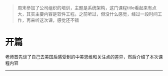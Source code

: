 > 周末参加了公司组织的培训，主题是系统架构，这门课程title看起来有点大，其实主要内容是软件工程。之前听过，但没什么感觉，经过一段时间工作，再来听这次课，感觉还不错

# 开篇
老师首先谈了自己去美国后感受到的中美思维和关注点的差异，然后介绍了本次课程内容

-----------